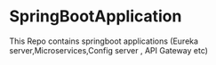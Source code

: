 # SpringBootApplication
This Repo contains springboot applications (Eureka server,Microservices,Config server , API Gateway etc)

